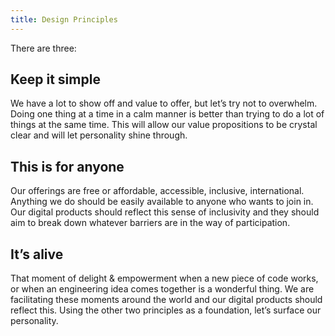 ```yaml
---
title: Design Principles
---
```


There are three:

## Keep it simple

We have a lot to show off and value to offer, but let’s try not to overwhelm. Doing one thing at a time in a calm manner is better than trying to do a lot of things at the same time. This will allow our value propositions to be crystal clear and will let personality shine through.

## This is for anyone

Our offerings are free or affordable, accessible, inclusive, international. Anything we do should be easily available to anyone who wants to join in. Our digital products should reflect this sense of inclusivity and they should aim to break down whatever barriers are in the way of participation.

## It’s alive

That moment of delight & empowerment when a new piece of code works, or when an engineering idea comes together is a wonderful thing. We are facilitating these moments around the world and our digital products should reflect this. Using the other two principles as a foundation, let’s surface our personality.
